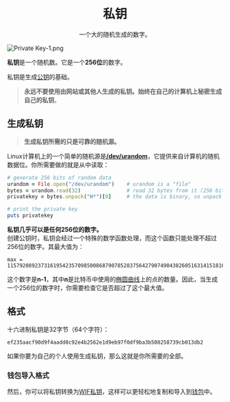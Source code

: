 # <center>私钥</center>
<center>一个大的随机生成的数字。</center>

![Private Key-1.png](img/Private%20Key-1%20(1).png)

**私钥**是一个随机数。它是一个**256位**的数字。

私钥是生成[公钥](../Public%20Key/Public%20Key.md)的基础。

>**永远不要使用由网站或其他人生成的私钥。始终在自己的计算机上秘密生成自己的私钥**。

## 生成私钥
>**生成私钥所需的只是可靠的随机源。**

Linux计算机上的一个简单的随机源是[**/dev/urandom**](https://linux.die.net/man/4/urandom)，它提供来自计算机的随机数据位。你所需要做的就是从中读取：
```ruby
# generate 256 bits of random data
urandom = File.open("/dev/urandom")    # urandom is a "file"
bytes = urandom.read(32)               # read 32 bytes from it (256 bits)
privatekey = bytes.unpack("H*")[0]     # the data is binary, so unpack it to hexadecimal

# print the private key
puts privatekey
```

**私钥几乎可以是任何256位的数字。**  
创建公钥时，私钥会经过一个特殊的数学函数处理，而这个函数只能处理不超过256位的数字。其最大值为：
```
max = 115792089237316195423570985008687907852837564279074904382605163141518161494336

```
这个数字是**n-1**，其中**n**是比特币中使用的[椭圆曲线](https://cryptobook.nakov.com/digital-signatures/ecdsa-sign-verify-messages)上的点的数量。因此，当生成一个256位的数字时，你需要检查它是否超过了这个最大值。

## 格式
十六进制私钥是32字节（64个字符）：
```
ef235aacf90d9f4aadd8c92e4b2562e1d9eb97f0df9ba3b508258739cb013db2
```
如果你要为自己的个人使用生成私钥，那么这就是你所需要的全部。

### 钱包导入格式

然后，你可以将私钥转换为[WIF私钥](./WIF%20Private%20Key/WIF%20Private%20Key.md)，这样可以更轻松地复制和导入到[钱包](../../../Beginners/Getting%20Started/getting-started/getting%20started.md)中。